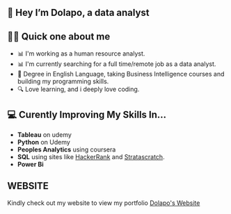 ## 👋 Hey I’m Dolapo, a data analyst 

## 🙋‍♀️ Quick one about me
- 📊 I'm working as a human resource analyst.
- 📊 I'm currently searching for a full time/remote job as a data analyst. 
- 📐 Degree in English Language, taking Business Intelligence courses and building my programming skills. 
- 🔍 Love learning, and i deeply love coding.

## 💻 Curently Improving My Skills In...
- **Tableau** on udemy
- **Python** on Udemy
- **Peoples Analytics** using coursera
- **SQL** using sites like [HackerRank](https://www.hackerrank.com/) and [Stratascratch](https://www.stratascratch.com/). 
- **Power Bi** 

## WEBSITE
Kindly check out my website to view my portfolio [Dolapo's Website](https://dolapomimi.github.io/portfolio/)

